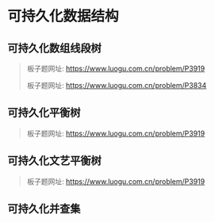 # 可持久化数据结构

## 可持久化数组线段树

> 板子题网址: https://www.luogu.com.cn/problem/P3919
>
> 板子题网址: https://www.luogu.com.cn/problem/P3834

## 可持久化平衡树

> 板子题网址: https://www.luogu.com.cn/problem/P3919

## 可持久化文艺平衡树

> 板子题网址: https://www.luogu.com.cn/problem/P3919

## 可持久化并查集
